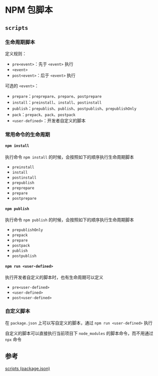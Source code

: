 # NPM 包脚本

## `scripts`

### 生命周期脚本

定义规则：

- `pre<event>`：先于 `<event>` 执行
- `<event>`
- `post<event>`：后于 `<event>` 执行

可选的 `<event>`：

- `prepare`：`preprepare`、`prepare`、`postprepare`
- `install`：`preinstall`、`install`、`postinstall`
- `publish`：`prepublish`、`publish`、`postpublish`、`prepublishOnly`
- `pack`：`prepack`、`pack`、`postpack`
- `<user-defined>`：开发者自定义的脚本

### 常用命令的生命周期

#### `npm install`

执行命令 `npm install` 的时候，会按照如下的顺序执行生命周期脚本

- `preinstall`
- `install`
- `postinstall`
- `prepublish`
- `preprepare`
- `prepare`
- `postprepare`

#### `npm publish`

执行命令 `npm publish` 的时候，会按照如下的顺序执行生命周期脚本

- `prepublishOnly`
- `prepack`
- `prepare`
- `postpack`
- `publish`
- `postpublish`

#### `npm run <user-defined>`

执行开发者自定义的脚本时，也有生命周期可以定义

- `pre<user-defined>`
- `<user-defined>`
- `post<user-defined>`

### 自定义脚本

在 `package.json` 上可以写自定义的脚本，通过 `npm run <user-defined>` 执行

自定义的脚本可以直接执行当前项目下 `node_modules` 的脚本命令，而不用通过 `npx` 命令

## 参考

[scripts (package.json)](https://docs.npmjs.com/cli/v10/using-npm/scripts)
